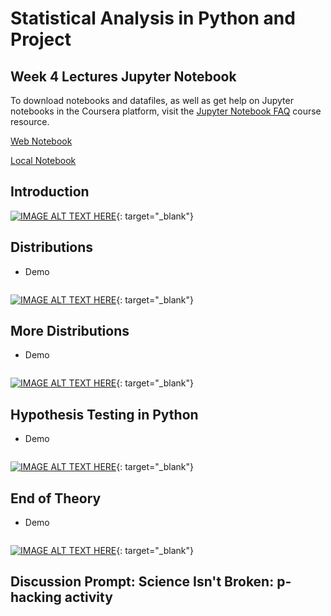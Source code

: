 # Statistical Analysis in Python and Project

## Week 4 Lectures Jupyter Notebook

To download notebooks and datafiles, as well as get help on Jupyter notebooks in the Coursera platform, visit the [Jupyter Notebook FAQ](https://www.coursera.org/learn/python-data-analysis/resources/0dhYG) course resource.

[Web Notebook](https://hub.coursera-notebooks.org/user/qceqpnyfwlofzjpttttssh/notebooks/Week%204.ipynb)

[Local Notebook](./Week04.ipynb)

## Introduction

[![IMAGE ALT TEXT HERE](https://img.youtube.com/vi/YOUTUBE_VIDEO_ID_HERE/0.jpg)](https://d3c33hcgiwev3.cloudfront.net/DsljYJeREeaK1Q4gRyvE8A.processed/full/540p/index.mp4?Expires=1526169600&Signature=KnqgJkjJOXRSOdOctE~QugCueoZnhm1qGRVeOACvVRUUa~Ym6jZVsBOK0TUB43h-yWY465E0zsf89rLFheESIpJ2NwqtFP4RcfA9dWeE7uCwgKlpPiini7JWb6SSispEFw9Jom5CX1g8QON4N~fKRJuULLm1y4nUFg3w4wZcOpg_&Key-Pair-Id=APKAJLTNE6QMUY6HBC5A){: target="_blank"}


## Distributions

+ Demo 
    ```Python
    
    ```

[![IMAGE ALT TEXT HERE](https://img.youtube.com/vi/YOUTUBE_VIDEO_ID_HERE/0.jpg)](){: target="_blank"}


## More Distributions

+ Demo 
    ```Python
    
    ```

[![IMAGE ALT TEXT HERE](https://img.youtube.com/vi/YOUTUBE_VIDEO_ID_HERE/0.jpg)](){: target="_blank"}


## Hypothesis Testing in Python

+ Demo 
    ```Python
    
    ```

[![IMAGE ALT TEXT HERE](https://img.youtube.com/vi/YOUTUBE_VIDEO_ID_HERE/0.jpg)](){: target="_blank"}


## End of Theory

+ Demo 
    ```Python
    
    ```

[![IMAGE ALT TEXT HERE](https://img.youtube.com/vi/YOUTUBE_VIDEO_ID_HERE/0.jpg)](){: target="_blank"}


## Discussion Prompt: Science Isn't Broken: p-hacking activity



